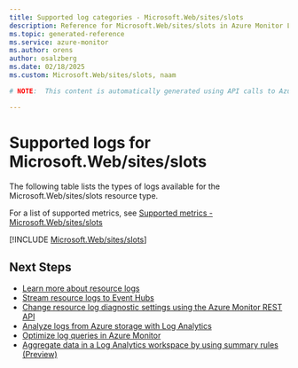```yaml
---
title: Supported log categories - Microsoft.Web/sites/slots
description: Reference for Microsoft.Web/sites/slots in Azure Monitor Logs.
ms.topic: generated-reference
ms.service: azure-monitor
ms.author: orens
author: osalzberg
ms.date: 02/18/2025
ms.custom: Microsoft.Web/sites/slots, naam

# NOTE:  This content is automatically generated using API calls to Azure. Any edits made on these files will be overwritten in the next run of the script. 

---
```





# Supported logs for Microsoft.Web/sites/slots  
The following table lists the types of logs available for the Microsoft.Web/sites/slots resource type.
  
  
  
For a list of supported metrics, see [Supported metrics - Microsoft.Web/sites/slots](../supported-metrics/microsoft-web-sites-slots-metrics.md)  
  

  
[!INCLUDE [Microsoft.Web/sites/slots](~/reusable-content/ce-skilling/azure/includes/azure-monitor/reference/logs/microsoft-web-sites-slots-logs-include.md)]  
  

## Next Steps

* [Learn more about resource logs](/azure/azure-monitor/essentials/platform-logs-overview)
* [Stream resource logs to Event Hubs](/azure/azure-monitor/essentials/resource-logs#send-to-azure-event-hubs)
* [Change resource log diagnostic settings using the Azure Monitor REST API](/rest/api/monitor/diagnosticsettings)
* [Analyze logs from Azure storage with Log Analytics](/azure/azure-monitor/essentials/resource-logs#send-to-log-analytics-workspace)
* [Optimize log queries in Azure Monitor](/azure/azure-monitor/logs/query-optimization)
* [Aggregate data in a Log Analytics workspace by using summary rules (Preview)](/azure/azure-monitor/logs/summary-rules)